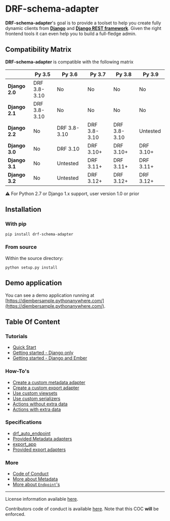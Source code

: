 # DRF-schema-adapter

**DRF-schema-adapter**'s goal is to provide a toolset to help you create fully dynamic
clients from **[Django](https://www.djangoproject.com/)** and
**[Django REST framework](http://www.django-rest-framework.org/)**. Given the right
frontend tools it can even help you to build a full-fledge admin.

## Compatibility Matrix

**DRF-schema-adapter** is compatible with the following matrix

|                 | Py 3.5       | Py 3.6       | Py 3.7       | Py 3.8       | Py 3.9       |
| --------------- | ------------ | ------------ | ------------ | ------------ | ------------ |
| **Django 2.0**  | DRF 3.8-3.10 | No           | No           | No           | No           |
| **Django 2.1**  | DRF 3.8-3.10 | No           | No           | No           | No           |
| **Django 2.2**  | No           | DRF 3.8-3.10 | DRF 3.8-3.10 | DRF 3.8-3.10 | Untested     |
| **Django 3.0**  | No           | DRF 3.10     | DRF 3.10+    | DRF 3.10+    | DRF 3.10+    |
| **Django 3.1**  | No           | Untested     | DRF 3.11+    | DRF 3.11+    | DRF 3.11+    |
| **Django 3.2**  | No           | Untested     | DRF 3.12+    | DRF 3.12+    | DRF 3.12+    |

:warning: For Python 2.7 or Django 1.x support, user version 1.0 or prior

## Installation

### With pip

`pip install drf-schema-adapter`

### From source

Within the source directory:

`python setup.py install`

## Demo application

You can see a demo application running at
[https://djembersample.pythonanywhere.com/](https://djembersample.pythonanywhere.com/).


## Table Of Content

### Tutorials

- [Quick Start](./cookbooks/basics/quickstart.md)
- [Getting started - Django only](./cookbooks/basics/endpoints.md)
- [Getting started - Django and Ember](./cookbooks/basics/ember.md)

### How-To's

- [Create a custom metadata adapter](./cookbooks/topics/custom_metadata_adapter.md)
- [Create a custom export adapter](./cookbooks/topics/custom_export_adapter.md)
- [Use custom viewsets](./cookbooks/topics/viewsets.md)
- [Use custom serializers](./cookbooks/topics/serializers.md)
- [Actions without extra data](./cookbooks/topics/actions.md)
- [Actions with extra data](./cookbooks/topics/wizards.md)

### Specifications

- [drf_auto_endpoint](./drf_auto_endpoint/index.md)
- [Provided Metadata adapters](./drf_auto_endpoint/metadata.md#adapters)
- [export_app](./export_app/index.md)
- [Provided export adapters](./export_app/index.md#adapters)

### More

- [Code of Conduct](./COC.md)
- [More about Metadata](./drf_auto_endpoint/metadata.md)
- [More about `Endpoint`'s](./drf_auto_endpoint/endpoint.md)

---

License information available [here](LICENSE.md).

Contributors code of conduct is available [here](COC.md). Note that this COC **will**
be enforced.
